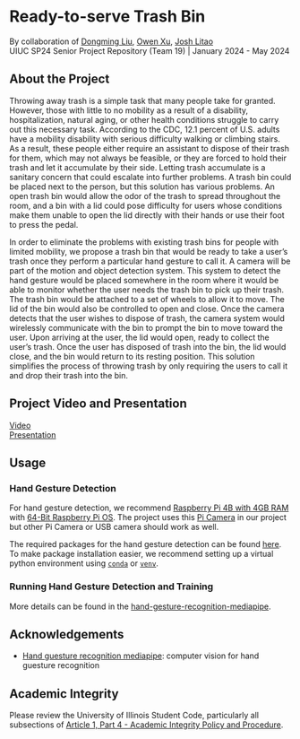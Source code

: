 # Ready-to-serve Trash Bin
By collaboration of [Dongming Liu](https://github.com/MeanPaper), [Owen Xu](https://github.com/jinyuxu2), [Josh Litao](https://github.com/jlitao2) <br>
UIUC SP24 Senior Project Repository (Team 19) | January 2024 - May 2024

## About the Project
Throwing away trash is a simple task that many people take for granted. However, those with little to no mobility as a result of a disability, hospitalization, natural aging, or other health conditions struggle to carry out this necessary task. According to the CDC, 12.1 percent of U.S. adults have a mobility disability with serious difficulty walking or climbing stairs. As a result, these people either require an assistant to dispose of their trash for them, which may not always be feasible, or they are forced to hold their trash and let it accumulate by their side. Letting trash accumulate is a sanitary concern that could escalate into further problems. A trash bin could be placed next to the person, but this solution has various problems. An open trash bin would allow the odor of the trash to spread throughout the room, and a bin with a lid could pose difficulty for users whose conditions make them unable to open the lid directly with their hands or use their foot to press the pedal.

In order to eliminate the problems with existing trash bins for people with limited mobility, we propose a trash bin that would be ready to take a user’s trash once they perform a particular hand gesture to call it. A camera will be part of the motion and object detection system. This system to detect the hand gesture would be placed somewhere in the room where it would be able to monitor whether the user needs the trash bin to pick up their trash. The trash bin would be attached to a set of wheels to allow it to move. The lid of the bin would also be controlled to open and close. Once the camera detects that the user wishes to dispose of trash, the camera system would wirelessly communicate with the bin to prompt the bin to move toward the user. Upon arriving at the user, the lid would open, ready to collect the user’s trash. Once the user has disposed of trash into the bin, the lid would close, and the bin would return to its resting position. This solution simplifies the process of throwing trash by only requiring the users to call it and drop their trash into the bin.

## Project Video and Presentation
[Video](https://www.youtube.com/embed/DfU_nMM2fV8)<br>
[Presentation](https://courses.engr.illinois.edu/ece445/getfile.asp?id=23341)

## Usage 
### Hand Gesture Detection
For hand gesture detection, we recommend [Raspberry Pi 4B with 4GB RAM](https://www.raspberrypi.com/products/raspberry-pi-4-model-b/) with [64-Bit Raspberry Pi OS](https://www.raspberrypi.com/software/operating-systems/). The project uses this [Pi Camera](https://www.amazon.com/Arducam-Megapixels-Sensor-OV5647-Raspberry/dp/B012V1HEP4?th=1) in our project but other Pi Camera or USB camera should work as well. 

The required packages for the hand gesture detection can be found [here](https://github.com/MeanPaper/ready_to_serve_trash_bin/blob/main/hand-gesture-recognition-mediapipe/README.md#requirements). To make package installation easier, we recommend setting up a virtual python environment using [`conda`](https://conda.io/projects/conda/en/latest/user-guide/getting-started.html) or [`venv`](https://docs.python.org/3/tutorial/venv.html). 

### Running Hand Gesture Detection and Training
More details can be found in the [hand-gesture-recognition-mediapipe](https://github.com/MeanPaper/ready_to_serve_trash_bin/blob/main/hand-gesture-recognition-mediapipe/README.md).

## Acknowledgements
- [Hand guesture recognition mediapipe](https://github.com/kinivi/hand-gesture-recognition-mediapipe/tree/main): computer vision for hand guesture recognition

## Academic Integrity
Please review the University of Illinois Student Code, particularly all subsections of [Article 1, Part 4 - Academic Integrity Policy and Procedure](https://studentcode.illinois.edu/article1/part4/1-401/).
